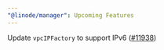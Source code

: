 ```yaml
---
"@linode/manager": Upcoming Features
---
```


Update `vpcIPFactory` to support IPv6 ([#11938](https://github.com/linode/manager/pull/11938))

